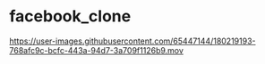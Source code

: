 # facebook_clone


https://user-images.githubusercontent.com/65447144/180219193-768afc9c-bcfc-443a-94d7-3a709f1126b9.mov

